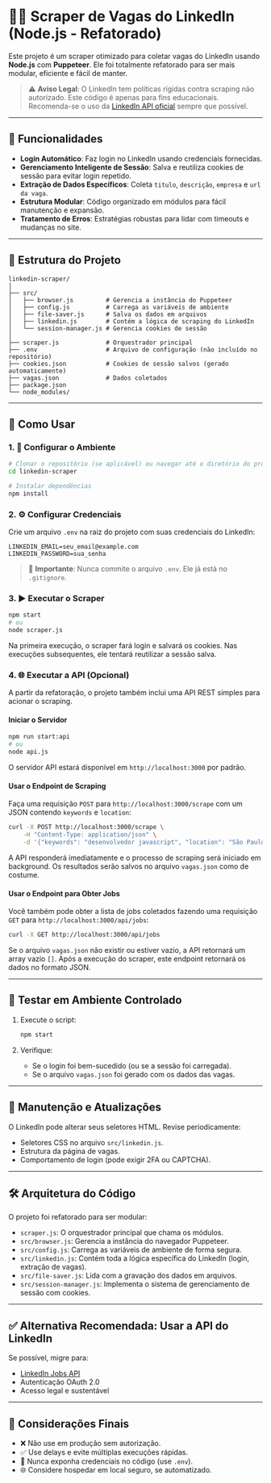 # 🕵️‍♂️ Scraper de Vagas do LinkedIn (Node.js - Refatorado)

Este projeto é um scraper otimizado para coletar vagas do LinkedIn usando **Node.js** com **Puppeteer**. Ele foi totalmente refatorado para ser mais modular, eficiente e fácil de manter.

> ⚠️ **Aviso Legal**: O LinkedIn tem políticas rígidas contra scraping não autorizado. Este código é apenas para fins educacionais. Recomenda-se o uso da [LinkedIn API oficial](https://learn.microsoft.com/en-us/linkedin/) sempre que possível.

---

## 🧠 Funcionalidades

- **Login Automático**: Faz login no LinkedIn usando credenciais fornecidas.
- **Gerenciamento Inteligente de Sessão**: Salva e reutiliza cookies de sessão para evitar login repetido.
- **Extração de Dados Específicos**: Coleta `titulo`, `descrição`, `empresa` e `url da vaga`.
- **Estrutura Modular**: Código organizado em módulos para fácil manutenção e expansão.
- **Tratamento de Erros**: Estratégias robustas para lidar com timeouts e mudanças no site.

---

## 📁 Estrutura do Projeto

```
linkedin-scraper/
│
├── src/
│   ├── browser.js         # Gerencia a instância do Puppeteer
│   ├── config.js          # Carrega as variáveis de ambiente
│   ├── file-saver.js      # Salva os dados em arquivos
│   ├── linkedin.js        # Contém a lógica de scraping do LinkedIn
│   └── session-manager.js # Gerencia cookies de sessão
│
├── scraper.js             # Orquestrador principal
├── .env                   # Arquivo de configuração (não incluído no repositório)
├── cookies.json           # Cookies de sessão salvos (gerado automaticamente)
├── vagas.json             # Dados coletados
├── package.json
└── node_modules/
```

---

## 🚀 Como Usar

### 1. 🔧 Configurar o Ambiente

```bash
# Clonar o repositório (se aplicável) ou navegar até o diretório do projeto
cd linkedin-scraper

# Instalar dependências
npm install
```

### 2. ⚙️ Configurar Credenciais

Crie um arquivo `.env` na raiz do projeto com suas credenciais do LinkedIn:

```env
LINKEDIN_EMAIL=seu_email@example.com
LINKEDIN_PASSWORD=sua_senha
```

> 🔐 **Importante**: Nunca commite o arquivo `.env`. Ele já está no `.gitignore`.

### 3. ▶️ Executar o Scraper

```bash
npm start
# ou
node scraper.js
```

Na primeira execução, o scraper fará login e salvará os cookies. Nas execuções subsequentes, ele tentará reutilizar a sessão salva.


### 4. 🌐 Executar a API (Opcional)

A partir da refatoração, o projeto também inclui uma API REST simples para acionar o scraping.

#### Iniciar o Servidor

```bash
npm run start:api
# ou
node api.js
```

O servidor API estará disponível em `http://localhost:3000` por padrão.

#### Usar o Endpoint de Scraping

Faça uma requisição `POST` para `http://localhost:3000/scrape` com um JSON contendo `keywords` e `location`:

```bash
curl -X POST http://localhost:3000/scrape \
    -H "Content-Type: application/json" \
    -d '{"keywords": "desenvolvedor javascript", "location": "São Paulo"}'
```

A API responderá imediatamente e o processo de scraping será iniciado em background. Os resultados serão salvos no arquivo `vagas.json` como de costume.

#### Usar o Endpoint para Obter Jobs

Você também pode obter a lista de jobs coletados fazendo uma requisição `GET` para `http://localhost:3000/api/jobs`:

```bash
curl -X GET http://localhost:3000/api/jobs
```

Se o arquivo `vagas.json` não existir ou estiver vazio, a API retornará um array vazio `[]`. Após a execução do scraper, este endpoint retornará os dados no formato JSON.


---

## 🧪 Testar em Ambiente Controlado

1. Execute o script:
   ```bash
   npm start
   ```

2. Verifique:
   - Se o login foi bem-sucedido (ou se a sessão foi carregada).
   - Se o arquivo `vagas.json` foi gerado com os dados das vagas.

---

## 🔄 Manutenção e Atualizações

O LinkedIn pode alterar seus seletores HTML. Revise periodicamente:

- Seletores CSS no arquivo `src/linkedin.js`.
- Estrutura da página de vagas.
- Comportamento de login (pode exigir 2FA ou CAPTCHA).

---

## 🛠️ Arquitetura do Código

O projeto foi refatorado para ser modular:

- `scraper.js`: O orquestrador principal que chama os módulos.
- `src/browser.js`: Gerencia a instância do navegador Puppeteer.
- `src/config.js`: Carrega as variáveis de ambiente de forma segura.
- `src/linkedin.js`: Contém toda a lógica específica do LinkedIn (login, extração de vagas).
- `src/file-saver.js`: Lida com a gravação dos dados em arquivos.
- `src/session-manager.js`: Implementa o sistema de gerenciamento de sessão com cookies.

---

## ✅ Alternativa Recomendada: Usar a API do LinkedIn

Se possível, migre para:

- [LinkedIn Jobs API](https://learn.microsoft.com/en-us/linkedin/talent/)
- Autenticação OAuth 2.0
- Acesso legal e sustentável

---

## 🛑 Considerações Finais

- ❌ Não use em produção sem autorização.
- ✅ Use delays e evite múltiplas execuções rápidas.
- 🔐 Nunca exponha credenciais no código (use `.env`).
- 🌐 Considere hospedar em local seguro, se automatizado.